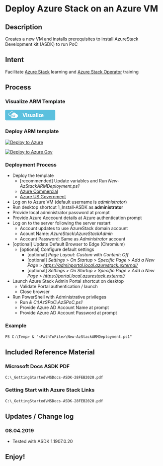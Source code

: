 # __Deploy Azure Stack on an Azure VM__

## __Description__

Creates a new VM and installs prerequisites to install AzureStack Development kit (ASDK) to run PoC


## __Intent__

Facilitate [Azure Stack](https://azure.microsoft.com/en-us/overview/azure-stack/) learning and [Azure Stack Operator](https://azure.microsoft.com/en-us/blog/why-your-team-needs-an-azure-stack-operator/) training


## __Process__

### __Visualize ARM Template__

[![Visualize](https://raw.githubusercontent.com/Azure/azure-quickstart-templates/master/1-CONTRIBUTION-GUIDE/images/visualizebutton.png)](http://armviz.io/#/?load=https%3A%2F%2Fraw.githubusercontent.com%2FRKauf00%2FAzureStackDevKit%2Fmaster%2Fazuredeploy.json)


### __Deploy ARM template__

[![Deploy to Azure](https://azuredeploy.net/deploybutton.png)](https://portal.azure.com/#create/Microsoft.Template/uri/https%3A%2F%2Fraw.githubusercontent.com%2FRKauf00%2FAzureStackDevKit%2Fmaster%2Fazuredeploy.json)

[![Deploy to Azure Gov](https://azuredeploy.net/AzureGov.png)](https://portal.azure.us/#create/Microsoft.Template/uri/https%3A%2F%2Fraw.githubusercontent.com%2FRKauf00%2FAzureStackDevKit%2Fmaster%2Fazuredeploy.json)


### __Deployment Process__

  - Deploy the template
    - [recommended] Update variables and Run *New-AzStackARMDeployment.ps1*
    - [Azure Commercial](https://aka.ms/Azure-AzStackPOC)
    - [Azure US Government](https://aka.ms/AzureGov-AzStackPOC)
  - Log on to Azure VM (default username is _administrator_)
  - Run desktop shortcut 1_Install-ASDK as **administrator**
  - Provide local administrator password at prompt
  - Provide Azure Acccount details at Azure authentication prompt
  - Log on to the server following the server restart
    - Account updates to use AzureStack domain account
    - Acount Name: _AzureStack\AzureStackAdmin_
    - Account Password: Same as _Administrator_ account
  - [optional] Update Default Browser to Edge (Chromium)
    - [optional] Configure default settings
      - [optional] *Page Layout*: *Custom* with *Content*: *Off*
      - [optional] *Settings* > *On Startup* > *Specific Page* > *Add a New Page* > *https://adminportal.local.azurestack.external/*
      - [optional] *Settings* > *On Startup* > *Specific Page* > *Add a New Page* > *https://portal.local.azurestack.external/*
  - Launch Azure Stack Admin Portal shortcut on desktop
    - Validate Portal authentication / launch
    - Close browser
  - Run PowerShell with Administrative privileges
    - Run *& C:\AzSPoC\AzSPoC.ps1*
    - Provide Azure AD Account Name at prompt
    - Provide Azure AD Account Password at prompt


### __Example__

`
PS C:\Temp> & "<PathToFile>\New-AzStackARMDeployment.ps1"
`


## __Included Reference Material__

### __Microsoft Docs ASDK PDF__

`
C:\_GettingStarted\MSDocs-ASDK-28FEB2020.pdf
`

### __Getting Start with Azure Stack Links__

`
C:\_GettingStarted\MSDocs-ASDK-28FEB2020.pdf
`

## __Updates / Change log__

### __08.04.2019__
- Tested with ASDK 1.1907.0.20


## **Enjoy!**
